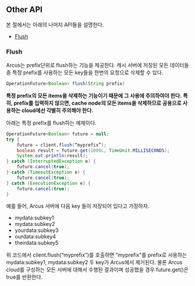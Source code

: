 ## Other API

본 절에서는 아래의 나머지 API들을 설명한다.

- [Flush](08-other-API.md#flush)

### Flush

Arcus는 prefix단위로 flush하는 기능을 제공한다.
캐시 서버에 저장된 모든 데이터들 중 특정 prefix를 사용하는 모든 key들을 한번의 요청으로 삭제할 수 있다.

```java
OperationFuture<Boolean> flush(String prefix)
```

**특정 prefix의 모든 items을 삭제하는 기능이기 때문에 그 사용에 주의하여야 한다.**
**특히, prefix를 입력하지 않으면, cache node의 모든 items을 삭제하므로 공용으로 사용하는 cloud에선 각별히 주의해야 한다.**


아래는 특정 prefix를 flush하는 예제이다.

```java
OperationFuture<Boolean> future = null; 
try { 
    future = client.flush(“myprefix”); 
    boolean result = future.get(1000L, TimeUnit.MILLISECONDS); 
    System.out.println(result); 
} catch (InterruptedException e) { 
    future.cancel(true); 
} catch (TimeoutException e) { 
    future.cancel(true); 
} catch (ExecutionException e) { 
    future.cancel(true); 
}
```

예를 들어, Arcus 서버에 다음 key 들이 저장되어 있다고 가정하자.

- mydata:subkey1
- mydata:subkey2
- yourdata:subkey3
- ourdata:subkey4
- theirdata:subkey5

위 코드에서 client.flush(“myprefix”)를 호출하면 “myprefix”를 prefix로 사용하는 mydata:subkey1, mydata:subkey2 두 key가 Arcus에서 제거된다. 물론 Arcus cloud를 구성하는 모든 서버에 대해서 수행된 결과이며 성공했을 경우 future.get()은 true를 반환한다.


